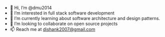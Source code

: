 - 👋 Hi, I’m @dmu2014
- 👀 I’m interested in full stack software development
- 🌱 I’m currently learning about software architecture and design patterns.
- 💞️ I’m looking to collaborate on open source projects
- 📫 Reach me at dishank2007@gmail.com

<!---
dmu2014/dmu2014 is a ✨ special ✨ repository because its `README.md` (this file) appears on your GitHub profile.
You can click the Preview link to take a look at your changes.
--->
